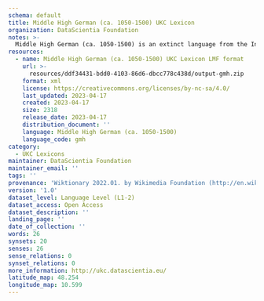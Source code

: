 ```yaml
---
schema: default
title: Middle High German (ca. 1050-1500) UKC Lexicon
organization: DataScientia Foundation
notes: >-
  Middle High German (ca. 1050-1500) is an extinct language from the Indo-European  family that used to be spoken in Eurasia. The UKC Lexicon of Middle High German (ca. 1050-1500) is represented as a lexico-semantic network. It consists of words, word senses, synsets, as well as sense-level and synset-level relationships
resources:
  - name: Middle High German (ca. 1050-1500) UKC Lexicon LMF format
    url: >-
      resources/ddf34431-bdd0-4103-86d6-dbcc778c438d/output-gmh.zip
    format: xml
    license: https://creativecommons.org/licenses/by-nc-sa/4.0/
    last_updated: 2023-04-17
    created: 2023-04-17
    size: 2318
    release_date: 2023-04-17
    distribution_document: ''
    language: Middle High German (ca. 1050-1500)
    language_code: gmh
category:
  - UKC Lexicons
maintainer: DataScientia Foundation
maintainer_email: ''
tags: ''
provenance: 'Wiktionary 2022.01. by Wikimedia Foundation (http://en.wiktionary.org); CogNet 2.1 by Khuyagbaatar Batsuren, National University of Mongolia (http://cognet.ukc.disi.unitn.it); Princeton WordNet 2.1 by Princeton University (https://wordnet.princeton.edu)'
version: '1.0'
dataset_level: Language Level (L1-2)
dataset_access: Open Access
dataset_description: ''
landing_page: ''
date_of_collection: ''
words: 26
synsets: 20
senses: 26
sense_relations: 0
synset_relations: 0
more_information: http://ukc.datascientia.eu/
latitude_map: 48.254
longitude_map: 10.599
---
```

